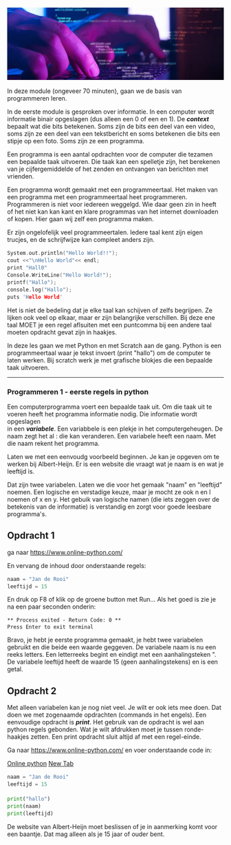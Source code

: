![Webpagina](https://github.com/johantenhouten/InleidingInformatica/blob/main/media/programeren.png)

In deze module (ongeveer 70 minuten), gaan we de basis van programmeren leren.

In de eerste module is gesproken over informatie. In een computer wordt informatie binair opgeslagen (dus alleen een 0 of een en 1). 
De ***context*** bepaalt wat die bits betekenen. Soms zijn de bits een deel van een video, soms zijn ze een deel van een 
tekstbericht en soms betekenen die bits een stipje op een foto. Soms zijn ze een programma.

Een programma is een aantal opdrachten voor de computer die tezamen een bepaalde taak uitvoeren. Die taak kan een spelletje zijn, het berekenen 
van je cijfergemiddelde of het zenden en ontvangen van berichten met vrienden. 

Een programma wordt gemaakt met een programmeertaal. Het maken van een programma met een programmeertaal heet programmeren. Programmeren is niet voor iedereen weggelgd. Wie daar geen zin in heeft of het niet kan kan kant en klare programmas van het internet downloaden of kopen. Hier gaan wij zelf een programma maken.

Er zijn ongelofelijk veel programmeertalen. Iedere taal kent zijn eigen trucjes, en de schrijfwijze kan compleet anders zijn. 

```C
System.out.println("Hello World!!");
cout <<"\nHello World"<< endl;
print "Hall0"
Console.WriteLine("Hello World!");
printf("Hallo");
console.log("Hallo");
puts 'Hello World'
```
Het is niet de bedeling dat je elke taal kan schijven of zelfs begrijpen. Ze lijken ook veel op elkaar, maar er zijn belangrijke verschillen. Bij deze ene taal MOET je een regel aflsuiten met een puntcomma bij een andere taal moeten opdracht gevat zijn in haakjes.

In deze les gaan we met Python en met Scratch aan de gang. Python is een programmeertaal waar je tekst invoert (print "hallo") om de computer te laten werken. Bij scratch werk je met grafische blokjes die een bepaalde taak uitvoeren.

----

### Programmeren 1 - eerste regels in python

Een computerprogramma voert een bepaalde taak uit. Om die taak uit te voeren heeft het programma informatie nodig. Die informatie wordt opgeslagen  
in een ***variabele***. Een variabbele is een plekje in het computergeheugen. De naam zegt het al : die kan veranderen. Een variabele heeft een naam. Met die naam rekent het programma. 

Laten we met een eenvoudg voorbeeld beginnen. Je kan je opgeven om te werken bij Albert-Heijn. Er is een website die vraagt wat je naam is en wat je leeftijd is. 

Dat zijn twee variabelen. Laten we die voor het gemaak "naam" en "leeftijd" noemen. Een logische  en verstadige keuze, maar je mocht ze ook n en l noemen of x en y. Het gebuik van logische namen (die iets zeggen over de betekenis van de informatie) is verstandig en zorgt voor goede leesbare programma's. 
  
## Opdracht 1
ga naar https://www.online-python.com/

En vervang de inhoud door onderstaande regels:

```python
naam = "Jan de Rooi"
leeftijd = 15
```

En druk op F8 of klik op de groene button met Run... Als het goed is zie je na een paar seconden onderin:

```
** Process exited - Return Code: 0 **
Press Enter to exit terminal
```

Bravo, je hebt je eerste programma gemaakt, je hebt twee variabelen gebruikt en die beide een waarde geggeven. De variabele naam is nu een reeks letters. Een letterreeks begint en eindigt met een aanhalingsteken ". De variabele leeftijd heeft de waarde 15 (geen aanhalingstekens) en is een getal.

## Opdracht 2
Met alleen variabelen kan je nog niet veel. Je wilt er ook iets mee doen. Dat doen we met zogenaamde opdrachten (commands in het engels). Een eenvoudige opdracht is ***print***. Het gebruik van de opdracht is wel aan python regels gebonden. Wat je wilt afdrukken moet je tussen ronde-haakjes zetten. Een print opdracht sluit altijd af met een regel-einde.

Ga naar https://www.online-python.com/ en voer onderstaande code in:

 <a href="https://www.online-python.com/" target="_blank">Online python</a> 
 <a href="google.com" target="_blank">New Tab</a>

```python
naam = "Jan de Rooi"
leeftijd = 15

print("hallo")
print(naam)
print(leeftijd)
```


De website van Albert-Heijn moet beslissen of je in aanmerking komt voor een baantje. Dat mag alleen als je 15 jaar of ouder bent.






